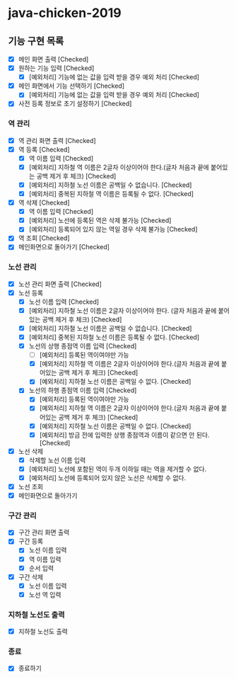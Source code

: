 # java-chicken-2019

## 기능 구현 목록
- [x] 메인 화면 출력 [Checked]
- [x] 원하는 기능 입력 [Checked]
    - [x] [예외처리] 기능에 없는 값을 입력 받을 경우 예외 처리 [Checked]
- [x] 메인 화면에서 기능 선택하기 [Checked]
    - [x] [예외처리] 기능에 없는 값을 입력 받을 경우 예외 처리 [Checked]
- [x] 사전 등록 정보로 초기 설정하기 [Checked]

### 역 관리
- [x] 역 관리 화면 출력 [Checked]
- [x] 역 등록 [Checked]
    - [x] 역 이름 입력 [Checked]
    - [x] [예외처리] 지하철 역 이름은 2글자 이상이어야 한다.(글자 처음과 끝에 붙어있는 공백 제거 후 체크) [Checked]
    - [x] [예외처리] 지하철 노선 이름은 공백일 수 없습니다. [Checked]
    - [x] [예외처리] 중복된 지하철 역 이름은 등록될 수 없다. [Checked]
- [x] 역 삭제 [Checked]
    - [x] 역 이름 입력 [Checked]
    - [x] [예외처리] 노선에 등록된 역은 삭제 불가능 [Checked]
    - [x] [예외처리] 등록되어 있지 않는 역일 경우 삭제 불가능 [Checked] 
- [x] 역 조회 [Checked]
- [x] 메인화면으로 돌아가기 [Checked]

### 노선 관리
- [x] 노선 관리 화면 출력 [Checked]
- [x] 노선 등록
    - [x] 노선 이름 입력 [Checked]
    - [x] [예외처리] 지하철 노선 이름은 2글자 이상이어야 한다. (글자 처음과 끝에 붙어있는 공백 제거 후 체크) [Checked]
    - [x] [예외처리] 지하철 노선 이름은 공백일 수 없습니다. [Checked]
    - [x] [예외처리] 중복된 지하철 노선 이름은 등록될 수 없다. [Checked]
    - [x] 노선의 상행 종점역 이름 입력 [Checked]
        - [ ] [예외처리] 등록된 역이여야만 가능
        - [x] [예외처리] 지하철 역 이름은 2글자 이상이어야 한다.(글자 처음과 끝에 붙어있는 공백 제거 후 체크) [Checked]
        - [x] [예외처리] 지하철 노선 이름은 공백일 수 없다. [Checked]
    - [x] 노선의 하행 종점역 이름 입력 [Checked]
        - [x] [예외처리] 등록된 역이여야만 가능
        - [x] [예외처리] 지하철 역 이름은 2글자 이상이어야 한다.(글자 처음과 끝에 붙어있는 공백 제거 후 체크) [Checked]
        - [x] [예외처리] 지하철 노선 이름은 공백일 수 없다. [Checked]
        - [x] [예외처리] 방금 전에 입력한 상행 종점역과 이름이 같으면 안 된다. [Checked]
- [x] 노선 삭제
    - [x] 삭제할 노선 이름 입력
    - [x] [예외처리] 노선에 포함된 역이 두개 이하일 때는 역을 제거할 수 없다.
    - [x] [예외처리] 노선에 등록되어 있지 않은 노선은 삭제할 수 없다.
- [x] 노선 조회 
- [x] 메인화면으로 돌아가기

### 구간 관리
- [x] 구간 관리 화면 출력
- [x] 구간 등록
    - [x] 노선 이름 입력
    - [x] 역 이름 입력
    - [x] 순서 입력
- [x] 구간 삭제
    - [x] 노선 이름 입력
    - [x] 노선 역 입력

### 지하철 노선도 출력
- [x] 지하철 노선도 출력

### 종료
- [x] 종료하기